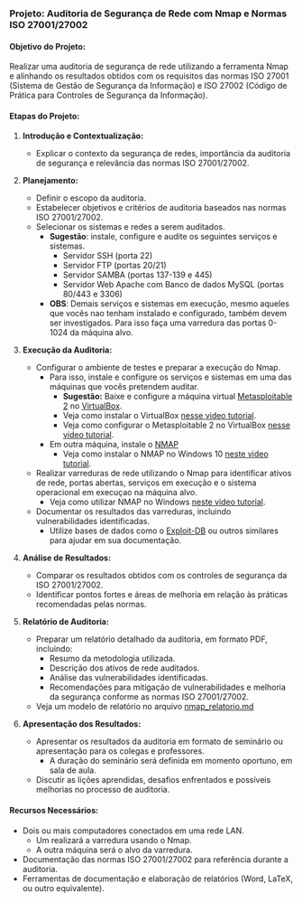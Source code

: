 
### Projeto: Auditoria de Segurança de Rede com Nmap e Normas ISO 27001/27002

#### Objetivo do Projeto:
Realizar uma auditoria de segurança de rede utilizando a ferramenta Nmap e alinhando os resultados obtidos com os requisitos das normas ISO 27001 (Sistema de Gestão de Segurança da Informação) e ISO 27002 (Código de Prática para Controles de Segurança da Informação).

#### Etapas do Projeto:

1. **Introdução e Contextualização:**
   - Explicar o contexto da segurança de redes, importância da auditoria de segurança e relevância das normas ISO 27001/27002.

2. **Planejamento:**
   - Definir o escopo da auditoria.
   - Estabelecer objetivos e critérios de auditoria baseados nas normas ISO 27001/27002.
   - Selecionar os sistemas e redes a serem auditados.
     - **Sugestão**: instale, configure e audite os seguintes serviços e sistemas.
       - Servidor SSH (porta 22)  
       - Servidor FTP (portas 20/21)   
       - Servidor SAMBA (portas 137-139 e 445)
       - Servidor Web Apache com Banco de dados MySQL (portas 80/443 e 3306)
     - **OBS**: Demais serviços e sistemas em execução, mesmo aqueles que vocês nao tenham instalado e configurado, também devem ser investigados. Para isso faça uma varredura das portas 0-1024 da máquina alvo.

3. **Execução da Auditoria:**
   - Configurar o ambiente de testes e preparar a execução do Nmap.
     - Para isso, instale e configure os serviços e sistemas em uma das máquinas que vocês pretendem auditar.
       - **Sugestão:** Baixe e configure a máquina virtual [Metasploitable 2](https://sourceforge.net/projects/metasploitable/files/latest/download) no [VirtualBox](https://www.virtualbox.org/wiki/Downloads). 
       - Veja como instalar o VirtualBox [nesse video tutorial](https://www.youtube.com/watch?v=8RU-UQU1cDo).
       - Veja como configurar o Metasploitable 2 no VirtualBox [nesse vídeo tutorial](https://www.youtube.com/watch?v=g1JnLIfTjzM).
     - Em outra máquina, instale o [NMAP](https://nmap.org/download.html#windows)
       - Veja como instalar o NMAP no Windows 10 [neste video tutorial](https://www.youtube.com/watch?v=4p8Eq2Ldxy4).        
   - Realizar varreduras de rede utilizando o Nmap para identificar ativos de rede, portas abertas, serviços em execução e o sistema operacional em execuçao na máquina alvo.
     - Veja como utilizar NMAP no Windows [neste video tutorial](https://www.youtube.com/watch?v=4t4kBkMsDbQ).        
   - Documentar os resultados das varreduras, incluindo vulnerabilidades identificadas.
     - Utilize bases de dados como o [Exploit-DB](https://www.exploit-db.com/) ou outros similares para ajudar em sua documentação.

4. **Análise de Resultados:**
   - Comparar os resultados obtidos com os controles de segurança da ISO 27001/27002.
   - Identificar pontos fortes e áreas de melhoria em relação às práticas recomendadas pelas normas.

5. **Relatório de Auditoria:**
   - Preparar um relatório detalhado da auditoria, em formato PDF, incluindo:
     - Resumo da metodologia utilizada.
     - Descrição dos ativos de rede auditados.
     - Análise das vulnerabilidades identificadas.
     - Recomendações para mitigação de vulnerabilidades e melhoria da segurança conforme as normas ISO 27001/27002.
   - Veja um modelo de relatório no arquivo [nmap_relatorio.md](./nmap_relatorio.md)

6. **Apresentação dos Resultados:**
   - Apresentar os resultados da auditoria em formato de seminário ou apresentação para os colegas e professores.
     - A duração do seminário será definida em momento oportuno, em sala de aula.
   - Discutir as lições aprendidas, desafios enfrentados e possíveis melhorias no processo de auditoria.

#### Recursos Necessários:
- Dois ou mais computadores conectados em uma rede LAN. 
  - Um realizará a varredura usando o Nmap.
  - A outra máquina será o alvo da varredura.
- Documentação das normas ISO 27001/27002 para referência durante a auditoria.
- Ferramentas de documentação e elaboração de relatórios (Word, LaTeX, ou outro equivalente).
